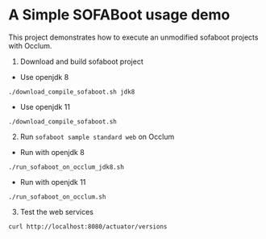 # A Simple SOFABoot usage demo

This project demonstrates how to execute an unmodified sofaboot projects with Occlum.

1. Download and build sofaboot project

* Use openjdk 8
```
./download_compile_sofaboot.sh jdk8
```

* Use openjdk 11
```
./download_compile_sofaboot.sh
```


2. Run `sofaboot sample standard web` on Occlum

* Run with openjdk 8
```
./run_sofaboot_on_occlum_jdk8.sh
```

* Run with openjdk 11
```
./run_sofaboot_on_occlum.sh
```

3. Test the web services
```
curl http://localhost:8080/actuator/versions
```
